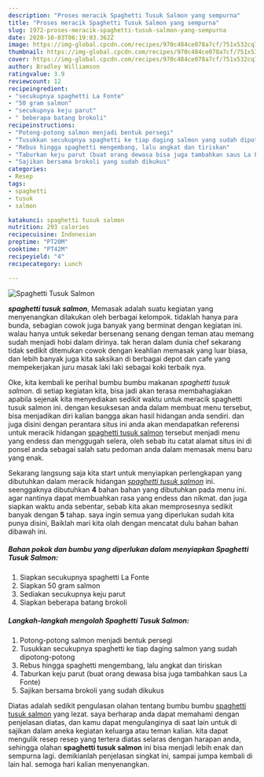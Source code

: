 ```yaml
---
description: "Proses meracik Spaghetti Tusuk Salmon yang sempurna"
title: "Proses meracik Spaghetti Tusuk Salmon yang sempurna"
slug: 1972-proses-meracik-spaghetti-tusuk-salmon-yang-sempurna
date: 2020-10-03T06:19:03.362Z
image: https://img-global.cpcdn.com/recipes/970c484ce078a7cf/751x532cq70/spaghetti-tusuk-salmon-foto-resep-utama.jpg
thumbnail: https://img-global.cpcdn.com/recipes/970c484ce078a7cf/751x532cq70/spaghetti-tusuk-salmon-foto-resep-utama.jpg
cover: https://img-global.cpcdn.com/recipes/970c484ce078a7cf/751x532cq70/spaghetti-tusuk-salmon-foto-resep-utama.jpg
author: Bradley Williamson
ratingvalue: 3.9
reviewcount: 12
recipeingredient:
- "secukupnya spaghetti La Fonte"
- "50 gram salmon"
- "secukupnya keju parut"
- " beberapa batang brokoli"
recipeinstructions:
- "Potong-potong salmon menjadi bentuk persegi"
- "Tusukkan secukupnya spaghetti ke tiap daging salmon yang sudah dipotong-potong"
- "Rebus hingga spaghetti mengembang, lalu angkat dan tiriskan"
- "Taburkan keju parut (buat orang dewasa bisa juga tambahkan saus La Fonte)"
- "Sajikan bersama brokoli yang sudah dikukus"
categories:
- Resep
tags:
- spaghetti
- tusuk
- salmon

katakunci: spaghetti tusuk salmon 
nutrition: 293 calories
recipecuisine: Indonesian
preptime: "PT20M"
cooktime: "PT42M"
recipeyield: "4"
recipecategory: Lunch

---
```



![Spaghetti Tusuk Salmon](https://img-global.cpcdn.com/recipes/970c484ce078a7cf/751x532cq70/spaghetti-tusuk-salmon-foto-resep-utama.jpg)

<b><i>spaghetti tusuk salmon</i></b>, Memasak adalah suatu kegiatan yang menyenangkan dilakukan oleh berbagai kelompok. tidaklah hanya para bunda, sebagian cowok juga banyak yang berminat dengan kegiatan ini. walau hanya untuk sekedar bersenang senang dengan teman atau memang sudah menjadi hobi dalam dirinya. tak heran dalam dunia chef sekarang tidak sedikit ditemukan cowok dengan keahlian memasak yang luar biasa, dan lebih banyak juga kita saksikan di berbagai depot dan cafe yang mempekerjakan juru masak laki laki sebagai koki terbaik nya.

Oke, kita kembali ke perihal bumbu bumbu makanan <i>spaghetti tusuk salmon</i>. di setiap kegiatan kita, bisa jadi akan terasa membahagiakan apabila sejenak kita menyediakan sedikit waktu untuk meracik spaghetti tusuk salmon ini. dengan kesuksesan anda dalam membuat menu tersebut, bisa menjadikan diri kalian bangga akan hasil hidangan anda sendiri. dan juga disini dengan perantara situs ini anda akan mendapatkan referensi untuk meracik hidangan <u>spaghetti tusuk salmon</u> tersebut menjadi menu yang endess dan menggugah selera, oleh sebab itu catat alamat situs ini di ponsel anda sebagai salah satu pedoman anda dalam memasak menu baru yang enak.




Sekarang langsung saja kita start untuk menyiapkan perlengkapan yang dibutuhkan dalam meracik hidangan <u><i>spaghetti tusuk salmon</i></u> ini. seenggaknya dibutuhkan <b>4</b> bahan bahan yang dibutuhkan pada menu ini. agar nantinya dapat membuahkan rasa yang endess dan nikmat. dan juga siapkan waktu anda sebentar, sebab kita akan memprosesnya sedikit banyak dengan <b>5</b> tahap. saya ingin semua yang diperlukan sudah kita punya disini, Baiklah mari kita olah dengan mencatat dulu bahan bahan dibawah ini.

<!--inarticleads1-->

##### Bahan pokok dan bumbu yang diperlukan dalam menyiapkan Spaghetti Tusuk Salmon:

1. Siapkan secukupnya spaghetti La Fonte
1. Siapkan 50 gram salmon
1. Sediakan secukupnya keju parut
1. Siapkan  beberapa batang brokoli




<!--inarticleads2-->

##### Langkah-langkah mengolah Spaghetti Tusuk Salmon:

1. Potong-potong salmon menjadi bentuk persegi
1. Tusukkan secukupnya spaghetti ke tiap daging salmon yang sudah dipotong-potong
1. Rebus hingga spaghetti mengembang, lalu angkat dan tiriskan
1. Taburkan keju parut (buat orang dewasa bisa juga tambahkan saus La Fonte)
1. Sajikan bersama brokoli yang sudah dikukus




Diatas adalah sedikit pengulasan olahan tentang bumbu bumbu <u>spaghetti tusuk salmon</u> yang lezat. saya berharap anda dapat memahami dengan penjelasan diatas, dan kamu dapat mengulanginya di saat lain untuk di sajikan dalam aneka kegiatan keluarga atau teman kalian. kita dapat mengulik resep resep yang tertera diatas selaras dengan harapan anda, sehingga olahan <b>spaghetti tusuk salmon</b> ini bisa menjadi lebih enak dan sempurna lagi. demikianlah penjelasan singkat ini, sampai jumpa kembali di lain hal. semoga hari kalian menyenangkan.
